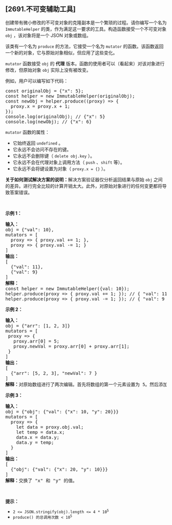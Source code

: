 ## [2691.不可变辅助工具]
<p>创建带有微小修改的不可变对象的克隆副本是一个繁琐的过程。请你编写一个名为 <code>ImmutableHelper</code> 的类，作为满足这一要求的工具。构造函数接受一个不可变对象 <code>obj</code> ，该对象将是一个 JSON 对象或数组。</p>

<p>该类有一个名为 <code>produce</code> 的方法，它接受一个名为 <code>mutator</code> 的函数。该函数返回一个新的对象，它与原始对象相似，但应用了这些变化。</p>

<p><code>mutator</code> 函数接受 <code>obj</code> 的 <strong>代理</strong> 版本。函数的使用者可以（看起来）对该对象进行修改，但原始对象 <code>obj</code> 实际上没有被改变。</p>

<p>例如，用户可以编写如下代码：</p>

<pre>
const originalObj = {"x": 5};
const helper = new ImmutableHelper(originalObj);
const newObj = helper.produce((proxy) =&gt; {
  proxy.x = proxy.x + 1;
});
console.log(originalObj); // {"x": 5}
console.log(newObj); // {"x": 6}</pre>

<p><code>mutator</code> 函数的属性：</p>

<ul>
	<li>它始终返回 <code>undefined</code> 。</li>
	<li>它永远不会访问不存在的键。</li>
	<li>它永远不会删除键（ <code>delete obj.key</code> ）。</li>
	<li>它永远不会在代理对象上调用方法（ <code>push</code> 、<code>shift</code> 等）。</li>
	<li>它永远不会将键设置为对象（ <code>proxy.x = {}</code> ）。</li>
</ul>

<p><strong>关于如何测试解决方案的说明：</strong>解决方案验证器仅分析返回结果与原始 <code>obj</code> 之间的差异。进行完全比较的计算开销太大。此外，对原始对象进行的任何变更都将导致答案错误。</p>

<p>&nbsp;</p>

<p><strong class="example">示例 1：</strong></p>

<pre>
<b>输入：</b>
obj = {"val": 10}, 
mutators = [
&nbsp; proxy =&gt; { proxy.val += 1; },
&nbsp; proxy =&gt; { proxy.val -= 1; }
]
<b>输出：</b>
[
  {"val": 11},
&nbsp; {"val": 9}
]
<strong>解释：</strong>
const helper = new ImmutableHelper({val: 10});
helper.produce(proxy =&gt; { proxy.val += 1; }); // { "val": 11 }
helper.produce(proxy =&gt; { proxy.val -= 1; }); // { "val": 9 }
</pre>

<p><strong class="example">示例 2：</strong></p>

<pre>
<b>输入：</b>
obj = {"arr": [1, 2, 3]} 
mutators = [
&nbsp;proxy =&gt; { 
&nbsp;  proxy.arr[0] = 5; 
&nbsp;  proxy.newVal = proxy.arr[0] + proxy.arr[1];
 }
]
<b>输出：</b>
[
  {"arr": [5, 2, 3], "newVal": 7 } 
]
<strong>解释：</strong>对原始数组进行了两次编辑。首先将数组的第一个元素设置为 5。然后添加了一个值为 7 的新键。
</pre>

<p><strong class="example">示例 3：</strong></p>

<pre>
<b>输入：</b>
obj = {"obj": {"val": {"x": 10, "y": 20}}}
mutators = [
&nbsp; proxy =&gt; { 
&nbsp;   let data = proxy.obj.val; 
&nbsp;   let temp = data.x; 
&nbsp;   data.x = data.y; 
&nbsp;   data.y = temp; 
&nbsp; }
]
<b>输出：</b>
[
  {"obj": {"val": {"x": 20, "y": 10}}}
]
<b>解释：</b>交换了 "x" 和 "y" 的值。
</pre>

<p>&nbsp;</p>

<p><strong>提示：</strong></p>

<ul>
	<li><code>2 &lt;= JSON.stringify(obj).length &lt;= 4 * 10<sup>5</sup></code></li>
	<li><code>produce() 的总调用次数 &lt; <font face="monospace">10<sup>5</sup></font></code></li>
</ul>
